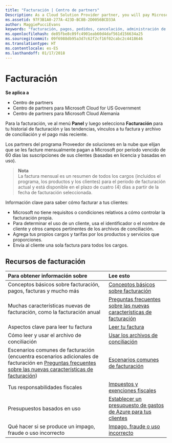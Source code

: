 ```yaml
---
title: "Facturación | Centro de partners"
Description: As a Cloud Solution Provider partner, you will pay Microsoft 60 days in arrears for the license-based and usage-based subscriptions of your customers.
ms.assetid: 97F3B1A0-277A-423D-BC8B-2D0056BCD33A
author: MaggiePucciEvans
keywords: "facturación, pagos, pedidos, cancelación, administración de pedidos, impago, fraude, uso incorrecto, impuestos, exenciones de impuestos, archivos de conciliación, archivo de conciliación"
ms.openlocfilehash: de85fbe8c09fc4901eab60d4daf561d156634a25
ms.sourcegitcommit: 09f6988db95a3d7c62f2cf16f02cabc2c4418646
ms.translationtype: HT
ms.contentlocale: es-ES
ms.lasthandoff: 01/17/2018
---
```

# <a name="billing"></a>Facturación

**Se aplica a**

-  Centro de partners
-  Centro de partners para Microsoft Cloud for US Government
-  Centro de partners para Microsoft Cloud Alemania

Para la facturación, ve al menú **Panel** y luego selecciona **Facturación** para tu historial de facturación y las tendencias, vínculos a tu factura y archivo de conciliación y el pago más reciente.

Los partners del programa Proveedor de soluciones en la nube que elijan que se les facture mensualmente pagan a Microsoft por período vencido de 60 días las suscripciones de sus clientes (basadas en licencia y basadas en uso).

>**Nota**<br>
La factura mensual es un resumen de todos los cargos (incluidos el programa, los productos y los clientes) para el período de facturación actual y está disponible en el plazo de cuatro (4) días a partir de la fecha de facturación seleccionada.

Información clave para saber cómo facturar a tus clientes:

-   Microsoft no tiene requisitos o condiciones relativos a cómo controlar la facturación propia.
-   Para determinar el uso de un cliente, usa el identificador o el nombre de cliente y otros campos pertinentes de los archivos de conciliación.
-   Agrega tus propios cargos y tarifas por los productos y servicios que proporciones.
-   Envía al cliente una sola factura para todos los cargos.

## <a name="billing-resources"></a>Recursos de facturación
|**Para obtener información sobre**   |**Lee esto**    |
|:-----------------------------|:-----------------|
|Conceptos básicos sobre facturación, pagos, facturas y mucho más   |[Conceptos básicos sobre facturación](billing-basics.md)
|Muchas características nuevas de facturación, como la facturación anual   |[Preguntas frecuentes sobre las nuevas características de facturación](faq-about-new-billing-features.md)|
|Aspectos clave para leer tu factura   |[Leer tu factura](read-your-bill.md)   |
|Cómo leer y usar el archivo de conciliación   |[Usar los archivos de conciliación](use-the-reconciliation-files.md)|
|Escenarios comunes de facturación (encuentra escenarios adicionales de facturación en [Preguntas frecuentes sobre las nuevas características de facturación](faq-about-new-billing-features.md))|[Escenarios comunes de facturación](common-billing-scenarios.md)|
|Tus responsabilidades fiscales   | [Impuestos y exenciones fiscales](tax-and-tax-exemptions.md)|
|Presupuestos basados en uso    |[Establecer un presupuesto de gastos de Azure para tus clientes](set-an-azure-spending-budget-for-your-customers.md)|
|Qué hacer si se produce un impago, fraude o uso incorrecto   |[Impago, fraude o uso incorrecto](non-payment--fraud--or-misuse.md)|




















